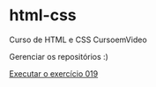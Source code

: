 # html-css
 Curso de HTML e CSS CursoemVideo

Gerenciar os repositórios :)

<a href="https://leodominoni.github.io/html-css/Exercicios/ex019/index.html"> Executar o exercício 019